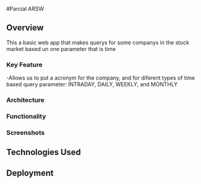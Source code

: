 #Parcial ARSW
## Overview
This a basic web app that makes querys for some companys in the stock market based un one parameter that is time
### Key Feature
-Allows us to put a acronym for the company, and for diferent types of time based query parameter: INTRADAY, DAILY, WEEKLY, and MONTHLY
### Architecture
### Functionality
### Screenshots
## Technologies Used
## Deployment
